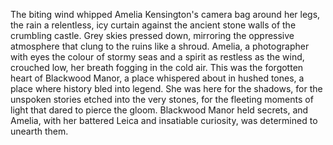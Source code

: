 The biting wind whipped Amelia Kensington's camera bag around her legs, the rain a relentless, icy curtain against the ancient stone walls of the crumbling castle.  Grey skies pressed down, mirroring the oppressive atmosphere that clung to the ruins like a shroud.  Amelia, a photographer with eyes the colour of stormy seas and a spirit as restless as the wind, crouched low, her breath fogging in the cold air.  This was the forgotten heart of Blackwood Manor, a place whispered about in hushed tones, a place where history bled into legend.  She was here for the shadows, for the unspoken stories etched into the very stones, for the fleeting moments of light that dared to pierce the gloom. Blackwood Manor held secrets, and Amelia, with her battered Leica and insatiable curiosity, was determined to unearth them.

